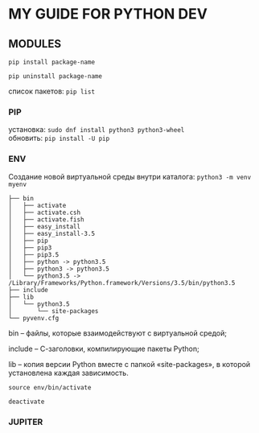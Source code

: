 # MY GUIDE FOR PYTHON DEV

## MODULES

```pip install package-name```

```pip uninstall package-name```

список пакетов:
```pip list```

### PIP
установка:
```sudo dnf install python3 python3-wheel```  
обновить: 
```pip install -U pip```

### ENV

Создание новой виртуальной среды внутри каталога: 
```python3 -m venv myenv```

```
├── bin
│   ├── activate
│   ├── activate.csh
│   ├── activate.fish
│   ├── easy_install
│   ├── easy_install-3.5
│   ├── pip
│   ├── pip3
│   ├── pip3.5
│   ├── python -> python3.5
│   ├── python3 -> python3.5
│   └── python3.5 -> /Library/Frameworks/Python.framework/Versions/3.5/bin/python3.5
├── include
├── lib
│   └── python3.5
│       └── site-packages
└── pyvenv.cfg
```
bin – файлы, которые взаимодействуют с виртуальной средой; 

include – С-заголовки, компилирующие пакеты Python; 

lib – копия версии Python вместе с папкой «site-packages», в которой  установлена каждая зависимость.

```source env/bin/activate```

```deactivate```

### JUPITER